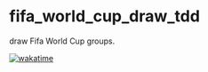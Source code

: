 # fifa_world_cup_draw_tdd
draw Fifa World Cup groups.

[![wakatime](https://wakatime.com/badge/user/52fea420-cbe4-4ed2-96b9-796155f63dad/project/3461e42e-b96f-4248-85d3-af92f479dfec.svg)](https://wakatime.com/badge/user/52fea420-cbe4-4ed2-96b9-796155f63dad/project/3461e42e-b96f-4248-85d3-af92f479dfec) 
